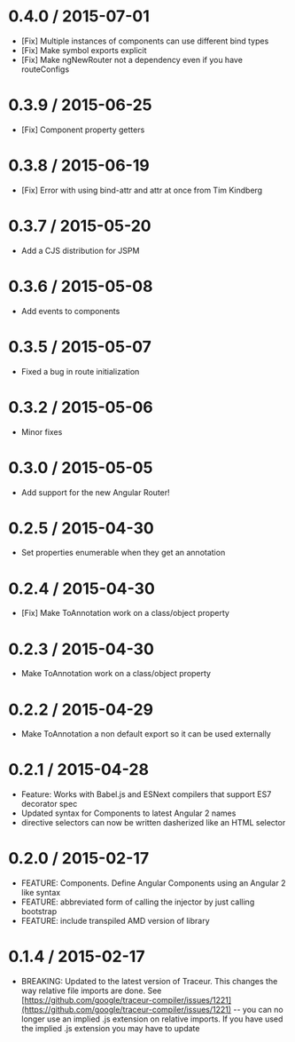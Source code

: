 0.4.0 / 2015-07-01
==================
* [Fix] Multiple instances of components can use different bind types
* [Fix] Make symbol exports explicit
* [Fix] Make ngNewRouter not a dependency even if you have routeConfigs

0.3.9 / 2015-06-25
==================
* [Fix] Component property getters

0.3.8 / 2015-06-19
==================
* [Fix] Error with using bind-attr and attr at once from Tim Kindberg

0.3.7 / 2015-05-20
==================
* Add a CJS distribution for JSPM

0.3.6 / 2015-05-08
==================
* Add events to components

0.3.5 / 2015-05-07
==================
* Fixed a bug in route initialization

0.3.2 / 2015-05-06
==================
* Minor fixes

0.3.0 / 2015-05-05
==================
* Add support for the new Angular Router!

0.2.5 / 2015-04-30
==================
* Set properties enumerable when they get an annotation

0.2.4 / 2015-04-30
==================
* [Fix] Make ToAnnotation work on a class/object property

0.2.3 / 2015-04-30
==================
* Make ToAnnotation work on a class/object property

0.2.2 / 2015-04-29
==================
* Make ToAnnotation a non default export so it can be used externally

0.2.1 / 2015-04-28
==================

* Feature: Works with Babel.js and ESNext compilers that support ES7 decorator spec
* Updated syntax for Components to latest Angular 2 names
* directive selectors can now be written dasherized like an HTML selector

0.2.0 / 2015-02-17
==================
  * FEATURE: Components. Define Angular Components using an Angular 2 like syntax
  * FEATURE: abbreviated form of calling the injector by just calling bootstrap
  * FEATURE: include transpiled AMD version of library

0.1.4 / 2015-02-17
==================
  * BREAKING: Updated to the latest version of Traceur. This changes the way relative file imports are done. See [https://github.com/google/traceur-compiler/issues/1221](https://github.com/google/traceur-compiler/issues/1221) -- you can no longer use an implied .js extension on relative imports. If you have used the implied .js extension you may have to update
